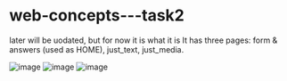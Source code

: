 # web-concepts---task2

later will be uodated, but for now it is what it is
It has three pages: form & answers (used as HOME), just_text, just_media.

![image](https://github.com/ViktoriiaVerych/web-concepts---task2/assets/113999567/5542d3a5-95e9-4e4e-b2ad-556498539a3a)
![image](https://github.com/ViktoriiaVerych/web-concepts---task2/assets/113999567/60f802fe-0d60-4a39-944e-e1c811c10211)
![image](https://github.com/ViktoriiaVerych/web-concepts---task2/assets/113999567/9758be8b-7670-4053-ad84-e61a3d2172b4)
